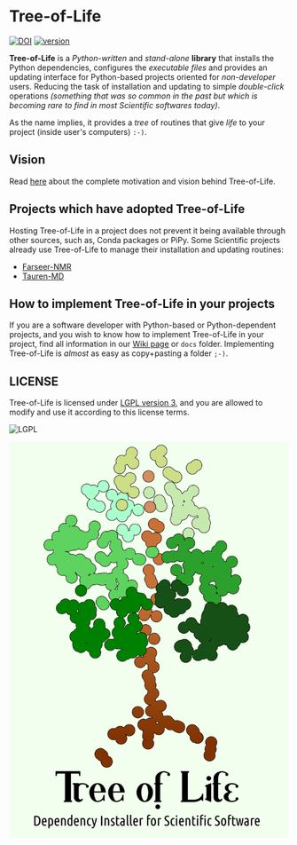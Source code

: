 # Tree-of-Life

[![DOI](https://zenodo.org/badge/162114154.svg)](https://zenodo.org/badge/latestdoi/162114154) [![version](https://img.shields.io/static/v1.svg?label=version&message=1.1.4&color=green)](https://zenodo.org/badge/latestdoi/162114154)

**Tree-of-Life** is a _Python-written_ and _stand-alone_ **library** that installs the Python dependencies, configures the _executable files_ and provides an updating interface for Python-based projects oriented for *non-developer* users. Reducing the task of installation and updating to simple *double-click* operations *(something that was so common in the past but which is becoming rare to find in most Scientific softwares today)*.

As the name implies, it provides a _tree_ of routines that give _life_ to your project (inside user's computers) `:-)`.

## Vision

Read [here](https://github.com/joaomcteixeira/Tree-of-Life/blob/master/VISION.md) about the complete motivation and vision behind Tree-of-Life.

## Projects which have adopted Tree-of-Life

Hosting Tree-of-Life in a project does not prevent it being available through other sources, such as, Conda packages or PiPy. Some Scientific projects already use Tree-of-Life to manage their installation and updating routines:

- [Farseer-NMR](https://github.com/Farseer-NMR/FarSeer-NMR)
- [Tauren-MD](https://github.com/joaomcteixeira/Tauren-MD)

## How to implement Tree-of-Life in your projects

If you are a software developer with Python-based or Python-dependent projects, and you wish to know how to implement Tree-of-Life in your project, find all information in our [Wiki page](https://github.com/joaomcteixeira/Tree-of-Life/wiki) or `docs` folder. Implementing Tree-of-Life is *almost* as easy as copy+pasting a folder `;-)`.

## LICENSE

Tree-of-Life is licensed under [LGPL version 3](https://github.com/joaomcteixeira/Tree-of-Life/blob/master/LICENSE), and you are allowed to modify and use it according to this license terms.

![LGPL](https://www.gnu.org/graphics/lgplv3-with-text-154x68.png)

![LOGO](https://github.com/joaomcteixeira/Tree-of-Life/blob/master/docs/ToL_diss_logo.png)
